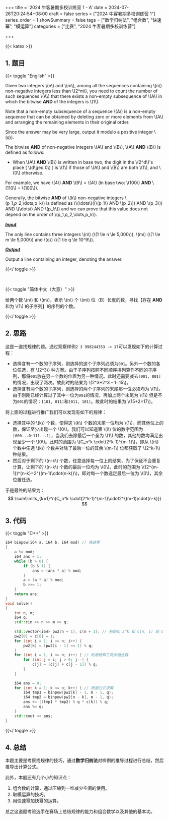 +++
title = '2024 牛客暑期多校训练营 1 - A'
date = 2024-07-26T20:24:54+08:00
draft = false
series = ["2024 牛客暑期多校训练营 1"]
series_order = 1
showSummary = false
tags = ["数学归纳法", "组合数", "快速幂", "模运算"]
categories = ["比赛", "2024 牛客暑期多校训练营"]

+++

{{< katex >}}

## 1. 题目

{{< toggle "English" >}}

Given two integers \\(n\\) and \\(m\\), among all the sequences containing \\(n\\) non-negative integers less than \\(2^m\\), you need to count the number of such sequences \\(A\\) that there exists a non-empty subsequence of \\(A\\) in which the bitwise **AND** of the integers is \\(1\\).

Note that a non-empty subsequence of a sequence \\(A\\) is a non-empty sequence that can be obtained by deleting zero or more elements from \\(A\\) and arranging the remaining elements in their original order.

Since the answer may be very large, output it modulo a positive integer \\(q\\).

 The bitwise **AND** of non-negative integers \\(A\\) and \\(B\\), \\(A\\) **AND** \\(B\\) is defined as follows: 

- When \\(A\\) **AND** \\(B\\) is written in base two, the digit in the \\(2^d\\)'s place ( \\(d\geq 0\\) ) is \\(1\\) if those of \\(A\\) and \\(B\\) are both \\(1\\), and \\(0\\) otherwise.  

For example, we have \\(4\\) **AND** \\(6\\) = \\(4\\) (in base two: \\(100\\) **AND** \\(110\\) = \\(100\\)).

Generally, the bitwise **AND** of \\(k\\) non-negative integers \\(p_1,𝑝_2,\dots,p_k\\) is defined as
(\\(\dots\\)((\\(p_1\\) AND \\(p_2\\)) AND \\(p_3\\)) AND \\(\dots\\) AND \\(p_𝑘\\))
and we can prove that this value does not depend on the order of \\(p_1,𝑝_2,\dots,p_k\\).

***<u>Input</u>***

The only line contains three integers \\(n\\) (\\(1 \le n \le 5\,000\\)), \\(m\\) (\\(1 \le m \le 5\,000\\)) and \\(q\\) (\\(1 \le q \le 10^9\\)).

***<u>Output</u>***

Output a line containing an integer, denoting the answer.

{{</ toggle >}}

</br>

{{< toggle "简体中文（大意）" >}}

给两个数 \\(n\\) 和 \\(m\\\)，表示 \\(n\\) 个 \\(m\\) 位（B）长度的数，寻找【存在 **AND** 和为 \\(1\\) 的子序列】的序列的个数。

{{</ toggle >}}

## 2. 思路

这是一道找规律的题。通过观察样例`2 3 998244353 -> 17`可以发现如下的计算过程：

- 选择含有一个数的子序列，则选择的这个子序列必须为`001`。另外一个数的各位任选，有 \\(2^3\\) 种方案。由于子序列按照不同顺序排列算作不同的子序列，那将`001`放在另一个数的位置为另一种情况。此时还需要减去`[001, 001]`的情况，出现了两次。故此时的结果为 \\(2^3+2^3 - 1=15\\)。
- 选择含有两个数的子序列，则选择的两个子序列的末尾那一位必须均为 \\(1\\)。由于刚刚已经计算过了其中一位为`001`的情况，再加上两个末尾为 \\(1\\) 但是不为`001`的情况：`[101, 011]`和`[011, 101]`。故此时的结果为 \\(15+2=17\\)。

将上面的过程进行推广我们可以发现有如下的规律：

- 选择其中的 \\(k\\) 个数，使得这 \\(k\\) 个数的末尾一位均为 \\(1\\)，而其他位上的数，保证至少出现一个 \\(0\\)。我们可以知道第 \\(i\\) 位的数字范围为`[000...0~111...1]`，当我们去除最后一个全为 \\(1\\) 的数，其他的数均满足出现至少一个 \\(0\\)。此时的范围为 \\(C_n^k \cdot(2^k-1)^{m-1}\\)，即从 \\(n\\) 个数中任选 \\(k\\) 个数并对除了最后一位的其余 \\(m-1\\) 位都获取了 \\(2^k-1\\) 种结果。
- 然后对于剩下的 \\(n-k\\) 个数，任意选择每一位上的结果，为了保证不会重复计算，让剩下的 \\(n-k\\) 个数的最后一位均为 \\(0\\)。此时的范围为 \\((2^{m-1})^{n-k}=2^{(m-1)\cdot(n-k)}\\)，即对每一个数选定最后一位为 \\(0\\)，其余位置任选。

于是最终的结果为：
$$
\sum\limits_{k=1}^n(C_n^k \cdot(2^k-1)^{m-1}\cdot2^{(m-1)\cdot(n-k)})
$$

## 3. 代码

{{< toggle "C++" >}}

```cpp
i64 binpow(i64 a, i64 b, i64 mod) // 快速幂
{
    a %= mod;
    i64 ans = 1;
    while (b > 0) {
        if (b & 1) {
            ans = (ans * a) % mod;
        }
        a = (a * a) % mod;
        b >>= 1;
    }
    return ans;
}
void solve()
{
    int n, m;
    i64 q;
    std::cin >> n >> m >> q;
    
    std::vector<i64> pw2(n + 1), c(n + 1); // 初始化 2^k 和 C(n, 1) 到 C(n, n) 的组合数
    pw2[0] = c[0] = 1;
    for (int i = 1; i <= n; i++) {
        pw2[k] = (pw2[i - 1] << 1) % q;
    }
    for (int i = 1; i <= n; i++) { // 利用杨辉三角求组合数
        for (int j = i; j > 0; j--) {
            c[j] = (c[j] + c[j - 1]) % q;
        }
    }
    
    i64 ans = 0;
    for (int k = 1; k <= n; k++) { // 根据公式求解
        i64 tmp1 = binpow(pw2[k] - 1, m - 1, q);
        i64 tmp2 = binpow(pw2[n - k], m - 1, q);
        ans += ((tmp1 * tmp2) % q * c[k]) % q;
        ans %= q;
    }
    std::cout << ans;
}
```

{{</ toggle >}}

## 4. 总结

本题主要是考察找规律的技巧，通过**数学归纳法**对样例的推导过程进行总结，然后推导出计算公式。

此外，本题还有几个小的知识点：

1. 组合数的计算，通过压缩到一维减少空间的使用。
2. 取模运算的技巧。
3. 用快速幂加快幂的运算。

总之这道题考验选手在赛场上总结规律的能力和组合数学以及其他的基本功。
